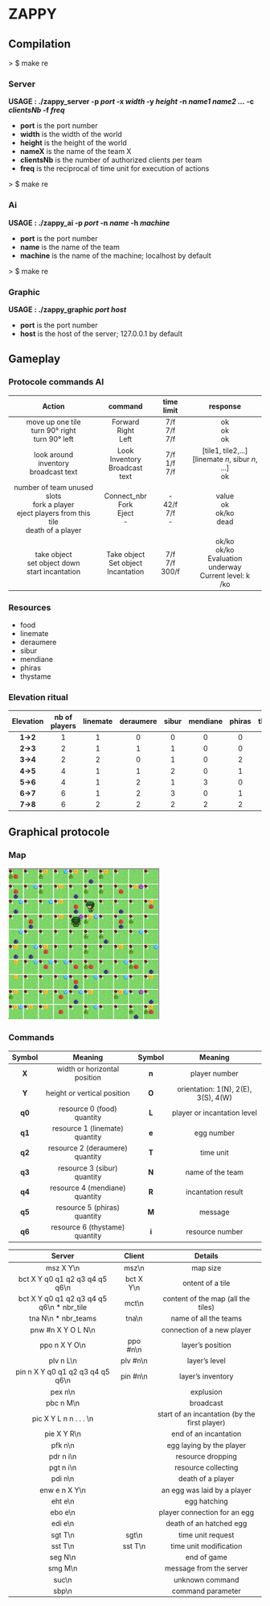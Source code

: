 # ZAPPY #

## Compilation

\> $ make re

### Server

**USAGE : ./zappy_server -p *port* -x *width* -y *height* -n *name1 name2 ...* -c *clientsNb* -f *freq***<br/>
* **port** is the port number<br/>
* **width** is the width of the world<br/>
* **height** is the height of the world<br/>
* **nameX** is the name of the team X<br/>
* **clientsNb** is the number of authorized clients per team<br/>
* **freq** is the reciprocal of time unit for execution of actions<br/>

\> $ make re

### Ai
**USAGE : ./zappy_ai -p *port* -n *name* -h *machine***<br/>
* **port** is the port number<br/>
* **name** is the name of the team<br/>
* **machine** is the name of the machine; localhost by default

\> $ make re

### Graphic
**USAGE : ./zappy_graphic *port* *host***<br/>
* **port** is the port number<br/>
* **host** is the host of the server; 127.0.0.1 by default<br/>


## Gameplay
### Protocole commands AI

|**Action**|**command**|**time limit**|**response**|
|:-:|:-:|:-:|:-:|
|move up one tile<br/>turn 90° right<br/>turn 90° left|Forward<br/>Right<br/>Left<br/>|7/f<br/>7/f<br/>7/f<br/>|ok<br/>ok<br/>ok<br/>|
|look around<br/>inventory<br/>broadcast text<br/>|Look<br/>Inventory<br/>Broadcast text<br>|7/f<br/>1/f<br/>7/f<br/>|[tile1, tile2,...]<br/>[linemate *n*, sibur *n*, ...]<br/>ok<br/>|
|number of team unused slots<br/>fork a player<br/>eject players from this tile<br/>death of a player<br/>|Connect_nbr<br/>Fork<br/>Eject<br/>-<br/>|-<br/>42/f<br/>7/f<br/>-<br/>|value<br/>ok<br/>ok/ko<br/>dead<br/>|
|take object<br/>set object down<br/>start incantation<br/>|Take object<br/>Set object<br/>Incantation<br/>|7/f<br/>7/f<br/>300/f<br/>|ok/ko<br/>ok/ko<br/>Evaluation underway<br/>Current level: k<br/>/ko<br/>|

### Resources
* food
* linemate
* deraumere
* sibur
* mendiane
* phiras
* thystame

### Elevation ritual
|**Elevation**|**nb of players**|**linemate**|**deraumere**|**sibur**|**mendiane**|**phiras**|**thystame**|
|:-:|:-:|:-:|:-:|:-:|:-:|:-:|:-:|
|**1->2**|1|1|0|0|0|0|0|
|**2->3**|2|1|1|1|0|0|0|
|**3->4**|2|2|0|1|0|2|0|
|**4->5**|4|1|1|2|0|1|0|
|**5->6**|4|1|2|1|3|0|0|
|**6->7**|6|1|2|3|0|1|0|
|**7->8**|6|2|2|2|2|2|1|

## Graphical protocole

### Map

<img src="imgs/game.png" alt="Map" width="300"/>

### Commands
|**Symbol**|**Meaning**|**Symbol**|**Meaning**|
|:-:|:-:|:-:|:-:|
|**X**|width or horizontal position|**n**|player number|
|**Y**|height or vertical position|**O**|orientation: 1(N), 2(E), 3(S), 4(W)|
|**q0**|resource 0 (food) quantity|**L**|player or incantation level|
|**q1**|resource 1 (linemate) quantity|**e**|egg number|
|**q2**|resource 2 (deraumere) quantity|**T**|time unit|
|**q3**|resource 3 (sibur) quantity|**N**|name of the team|
|**q4**|resource 4 (mendiane) quantity|**R**|incantation result|
|**q5**|resource 5 (phiras) quantity|**M**|message|
|**q6**|resource 6 (thystame) quantity|**i**|resource number|

|**Server**|**Client**|**Details**|
|:-:|:-:|:-:|
|msz X Y\n|msz\n|map size|
|bct X Y q0 q1 q2 q3 q4 q5 q6\n|bct X Y\n|ontent of a tile|
|bct X Y q0 q1 q2 q3 q4 q5 q6\n * nbr_tile|mct\n|content of the map (all the tiles)|
|tna N\n * nbr_teams|tna\n|name of all the teams|
|pnw #n X Y O L N\n||connection of a new player|
|ppo n X Y O\n|ppo #n\n |layer’s position|
|plv n L\n|plv #n\n |layer’s level|
|pin n X Y q0 q1 q2 q3 q4 q5 q6\n|pin #n\n|layer’s inventory|
|pex n\n||explusion|
|pbc n M\n||broadcast|
|pic X Y L n n . . . \n||start of an incantation (by the first player)|
|pie X Y R\n||end of an incantation|
|pfk n\n||egg laying by the player|
|pdr n i\n||resource dropping|
|pgt n i\n||resource collecting|
|pdi n\n||death of a player|
|enw e n X Y\n||an egg was laid by a player|
|eht e\n||egg hatching|
|ebo e\n||player connection for an egg|
|edi e\n||death of an hatched egg|
|sgt T\n|sgt\n|time unit request|
|sst T\n|sst T\n|time unit modification|
|seg N\n||end of game|
|smg M\n||message from the server|
|suc\n||unknown command|
|sbp\n||command parameter|
